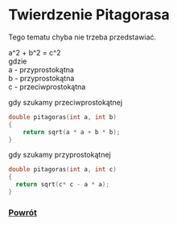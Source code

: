 # Twierdzenie Pitagorasa
Tego tematu chyba nie trzeba przedstawiać.

a^2 + b^2 = c^2  
gdzie  
a - przyprostokątna  
b - przyprostokątna  
c - przeciwprostokątna  

gdy szukamy przeciwprostokątnej
``` c++
double pitagoras(int a, int b)
{
	return sqrt(a * a + b * b);
}
```
gdy szukamy  przyprostokątnej

``` c++
double pitagoras(int a, int c)
{
  return sqrt(c* c - a * a);
}
```

### [Powrót](https://dogexd.github.io/algorytmy_matura/)
